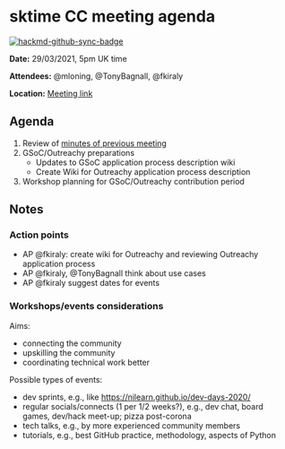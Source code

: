 # sktime CC meeting agenda

[![hackmd-github-sync-badge](https://hackmd.io/y1OcL1QMQLiZjRwVB0t0RQ/badge)](https://hackmd.io/y1OcL1QMQLiZjRwVB0t0RQ)

**Date:** 
29/03/2021, 5pm UK time

**Attendees:** 
@mloning, @TonyBagnall, @fkiraly

**Location:** 
[Meeting link](https://teams.microsoft.com/dl/launcher/launcher.html?url=%2F_%23%2Fl%2Fmeetup-join%2F19%3Ameeting_NmEyMTM3ZDUtNjJjNi00MzBhLWFhOTgtYWQzYjVjMDg0MzMw%40thread.v2%2F0%3Fcontext%3D%257b%2522Tid%2522%253a%25221faf88fe-a998-4c5b-93c9-210a11d9a5c2%2522%252c%2522Oid%2522%253a%252223d931bf-479e-4e7b-a270-88a94a293f44%2522%257d%26anon%3Dtrue&type=meetup-join&deeplinkId=ad0714a4-04b3-445d-b723-c9eccd532b9d&directDl=true&msLaunch=true&enableMobilePage=true&suppressPrompt=true)

## Agenda

1. Review of [minutes of previous meeting](https://github.com/sktime/community-council/tree/master/previous_meetings)
1. GSoC/Outreachy preparations
    * Updates to GSoC application process description wiki 
    * Create Wiki for Outreachy application process description
1. Workshop planning for GSoC/Outreachy contribution period


## Notes

### Action points
* AP @fkiraly: create wiki for Outreachy and reviewing Outreachy application process
* AP @fkiraly, @TonyBagnall think about use cases
* AP @fkiraly suggest dates for events
 

### Workshops/events considerations

Aims:
* connecting the community
* upskilling the community
* coordinating technical work better

Possible types of events:
* dev sprints, e.g., like
https://nilearn.github.io/dev-days-2020/
* regular socials/connects (1 per 1/2 weeks?), e.g., dev chat, board games, dev/hack meet-up; pizza post-corona
* tech talks, e.g., by more experienced community members
* tutorials, e.g., best GitHub practice, methodology, aspects of Python
